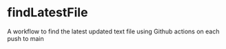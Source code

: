 # findLatestFile
A workflow to find the latest updated text file using Github actions on each push to main

